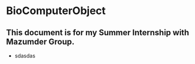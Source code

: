 # BioComputerObject
## This document is for my Summer Internship with Mazumder Group. 
* sdasdas



